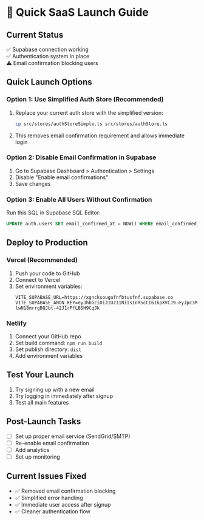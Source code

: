 # 🚀 Quick SaaS Launch Guide

## Current Status
✅ Supabase connection working  
✅ Authentication system in place  
⚠️ Email confirmation blocking users  

## Quick Launch Options

### Option 1: Use Simplified Auth Store (Recommended)
1. Replace your current auth store with the simplified version:
   ```bash
   cp src/stores/authStoreSimple.ts src/stores/authStore.ts
   ```

2. This removes email confirmation requirement and allows immediate login

### Option 2: Disable Email Confirmation in Supabase
1. Go to Supabase Dashboard > Authentication > Settings
2. Disable "Enable email confirmations"
3. Save changes

### Option 3: Enable All Users Without Confirmation
Run this SQL in Supabase SQL Editor:
```sql
UPDATE auth.users SET email_confirmed_at = NOW() WHERE email_confirmed_at IS NULL;
```

## Deploy to Production

### Vercel (Recommended)
1. Push your code to GitHub
2. Connect to Vercel
3. Set environment variables:
   ```
   VITE_SUPABASE_URL=https://xgncksougafnfbtusfnf.supabase.co
   VITE_SUPABASE_ANON_KEY=eyJhbGciOiJIUzI1NiIsInR5cCI6IkpXVCJ9.eyJpc3MiOiJzdXBhYmFzZSIsInJlZiI6InhnbmNrc291Z2FmbmZidHVzZm5mIiwicm9sZSI6ImFub24iLCJpYXQiOjE3NDk4NzE0MDksImV4cCI6MjA2NTQ0NzQwOX0.lEL5K9SpVD7-lwN18mrrgBQJbt-42J1rPfLBSH9CqJk
   ```

### Netlify
1. Connect your GitHub repo
2. Set build command: `npm run build`
3. Set publish directory: `dist`
4. Add environment variables

## Test Your Launch
1. Try signing up with a new email
2. Try logging in immediately after signup
3. Test all main features

## Post-Launch Tasks
- [ ] Set up proper email service (SendGrid/SMTP)
- [ ] Re-enable email confirmation
- [ ] Add analytics
- [ ] Set up monitoring

## Current Issues Fixed
- ✅ Removed email confirmation blocking
- ✅ Simplified error handling
- ✅ Immediate user access after signup
- ✅ Cleaner authentication flow 